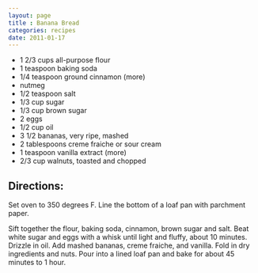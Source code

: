 ```yaml
---
layout: page
title : Banana Bread
categories: recipes
date: 2011-01-17
---
```


* 1 2/3 cups all-purpose flour
* 1 teaspoon baking soda
* 1/4 teaspoon ground cinnamon (more)
* nutmeg
* 1/2 teaspoon salt
* 1/3 cup sugar
* 1/3 cup brown sugar
* 2 eggs
* 1/2 cup oil
* 3 1/2 bananas, very ripe, mashed
* 2 tablespoons creme fraiche or sour cream
* 1 teaspoon vanilla extract (more)
* 2/3 cup walnuts, toasted and chopped

## Directions:

Set oven to 350 degrees F. Line the bottom of a loaf pan with parchment paper.

Sift together the flour, baking soda, cinnamon, brown sugar and salt. Beat white sugar and eggs with a whisk until light and fluffy, about 10 minutes. Drizzle in oil. Add mashed bananas, creme fraiche, and vanilla. Fold in dry ingredients and nuts. Pour into a lined loaf pan and bake for about 45 minutes to 1 hour.


